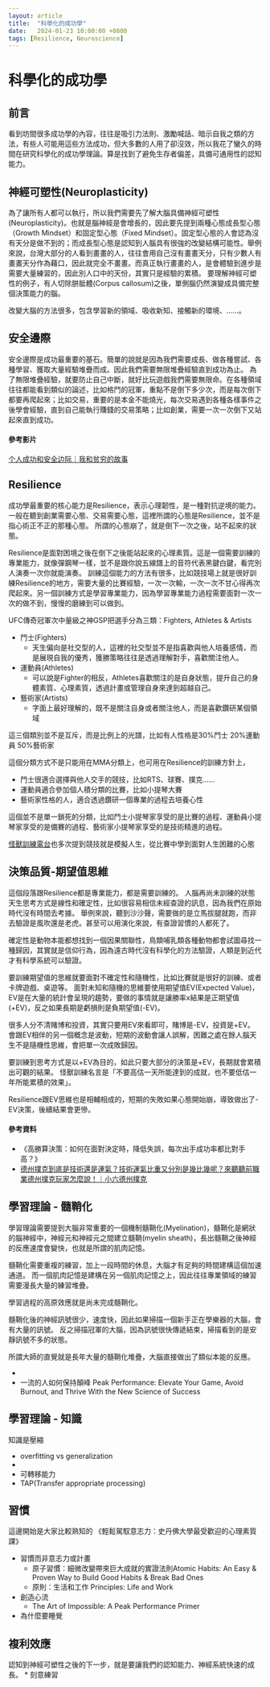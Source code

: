```yaml
---
layout: article
title:  "科學化的成功學"
date:   2024-01-23 10:00:00 +0800
tags: [Resilience, Neuroscience]
---
```


# 科學化的成功學

## 前言
看到坊間很多成功學的內容，往往是吸引力法則、激勵喊話、暗示自我之類的方法，有些人可能用這些方法成功，但大多數的人用了卻沒效，所以我花了蠻久的時間在研究科學化的成功學理論。算是找到了避免生存者偏差，具備可通用性的認知能力。

## 神經可塑性(Neuroplasticity)
為了讓所有人都可以執行，所以我們需要先了解大腦具備神經可塑性(Neuroplasticity)。也就是腦神經是會增長的，因此要先提到兩種心態成長型心態（Growth Mindset）和固定型心態（Fixed Mindset）。固定型心態的人會認為沒有天分是做不到的；而成長型心態是認知到人腦具有很強的改變結構可能性。舉例來說，台灣大部分的人看到畫畫的人，往往會用自己沒有畫畫天分，只有少數人有畫畫天分作為藉口，因此就完全不畫畫。而真正執行畫畫的人，是會體驗到進步是需要大量練習的，因此別人口中的天份，其實只是經驗的累積。
要理解神經可塑性的例子，有人切除胼胝體(Corpus callosum)之後，單側腦仍然演變成具備完整個決策能力的腦。

改變大腦的方法很多，包含學習新的領域、吸收新知、接觸新的環境、......。

## 安全邊際
安全邊際是成功最重要的基石。簡單的說就是因為我們需要成長、做各種嘗試、各種學習、獲取大量經驗堆疊而成。因此我們需要無限堆疊經驗直到成功為止。
為了無限堆疊經驗，就要防止自己中斷，就好比玩遊戲我們需要無限命。在各種領域往往都能看到類似的論述，比如格鬥的冠軍，重點不是倒下多少次，而是每次倒下都要再爬起來；比如交易，重要的是本金不能燒光，每次交易遇到各種各樣事件之後學會經驗，直到自己能執行賺錢的交易策略；比如創業，需要一次一次倒下又站起來直到成功。

#### 參考影片
[个人成功和安全边际｜我和贫穷的故事](https://www.youtube.com/watch?v=sTQQUKWb0G4)

## Resilience
成功學最重要的核心能力是Resilience，表示心理韌性，是一種對抗逆境的能力。一般在聽到創業需要心態、交易需要心態，這裡所謂的心態是Resilience，並不是指心術正不正的那種心態。
所謂的心態崩了，就是倒下一次之後，站不起來的狀態。

Resilience是面對困境之後在倒下之後能站起來的心理素質。這是一個需要訓練的專業能力，就像彈鋼琴一樣，並不是跟你說五線譜上的音符代表黑鍵白鍵，看完別人演奏一次你就能演奏。
訓練這個能力的方法有很多，比如競技場上就是很好訓練Resilience的地方，需要大量的比賽經驗，一次一次輸，一次一次不甘心得再次爬起來。另一個訓練方式是學習專業能力，因為學習專業能力過程需要面對一次一次的做不到，慢慢的磨練到可以做到。

UFC傳奇冠軍次中量級之神GSP把選手分為三類：Fighters, Athletes & Artists
* 鬥士(Fighters)
  * 天生偏向是社交型的人，這裡的社交型並不是指喜歡與他人培養感情，而是展現自我的優秀，獲勝策略往往是透過理解對手，喜歡關注他人。
* 運動員(Athletes)
  * 可以說是Fighter的相反，Athletes喜歡關注的是自身狀態，提升自己的身體素質、心理素質，透過計畫或管理自身來達到超越自己。
* 藝術家(Artists)
  * 字面上最好理解的，既不是關注自身或者關注他人，而是喜歡鑽研某個領域

這三個類別並不是互斥，而是比例上的光譜，比如有人性格是30%鬥士 20%運動員 50%藝術家 

這個分類方式不是只能用在MMA分類上，也可用在Resilience的訓練方針上，
* 鬥士很適合選擇與他人交手的競技，比如RTS、球賽、撲克......
* 運動員適合參加個人積分類的比賽，比如小提琴大賽
* 藝術家性格的人，適合透過鑽研一個專業的過程去培養心性

這個並不是單一鎖死的分類，比如鬥士小提琴家享受的是比賽的過程、運動員小提琴家享受的是備賽的過程、藝術家小提琴家享受的是技術精進的過程。

[怪獸訓練電台](https://www.youtube.com/watch?v=T7CEqD87wmU)也多次提到競技就是模擬人生，從比賽中學到面對人生困難的心態

## 決策品質-期望值思維
這個段落跟Resilience都是專業能力，都是需要訓練的。
人腦再尚未訓練的狀態天生思考方式是線性和確定性，比如很容易相信未經查證的訊息，因為我們在原始時代沒有時間去考據。
舉例來說，聽到沙沙聲，需要做的是立馬拔腿就跑，而非去驗證是風吹還是老虎。甚至可以用演化來說，有查證習慣的人都死了。

確定性是動物本能都想找到一個因果關聯性，鳥類哺乳類各種動物都會試圖尋找一種歸因，其實就是信仰行為，因為遠古時代沒有科學化的方法驗證，人類是到近代才有科學系統可以驗證。

要訓練期望值的思維就要面對不確定性和隨機性，比如比賽就是很好的訓練、或者卡牌遊戲、桌遊等。
面對未知和隨機的思維要使用期望值EV(Expected Value)，EV是在大量的統計會呈現的趨勢，要做的事情就是讓勝率x結果是正期望值(+EV)，反之如果長期是虧損則是負期望值(-EV)。

很多人分不清賭博和投資，其實只要用EV來看即可，賭博是-EV，投資是+EV。
會跟EV相伴的另一個概念是波動，短期的波動會讓人誤解，困難之處在餘人腦天生不是隨機性思維，會把單一次成敗歸因。

要訓練到思考方式是以+EV為目的，如此只要大部分的決策是+EV，長期就會累積出可觀的結果。
怪獸訓練名言是「不要高估一天所能達到的成就，也不要低估一年所能累積的效果」。

Resilience跟EV思維也是相輔相成的，短期的失敗如果心態開始崩，導致做出了-EV決策，後續結果會更慘。
  
#### 參考資料
* 《高勝算決策：如何在面對決定時，降低失誤，每次出手成功率都比對手高？》
* [德州撲克到底是技術還是運氣？技術運氣比重又分別是幾比幾呢？來聽聽前職業德州撲克玩家怎麼說！｜小六德州撲克](https://www.youtube.com/watch?v=2iwgZC5mHuk)

## 學習理論 - 髓鞘化
學習理論需要提到大腦非常重要的一個機制髓鞘化(Myelination)，髓鞘化是網狀的腦神經中，神經元和神經元之間建立髓鞘(myelin sheath)，長出髓鞘之後神經的反應速度會變快，也就是所謂的肌肉記憶。

髓鞘化需要重複的練習，加上一段時間的休息，大腦才有足夠的時間建構這個加速通道。
而一個肌肉記憶是建構在另一個肌肉記憶之上，因此往往專業領域的練習需要漫長大量的練習堆疊。

學習過程的高原效應就是尚未完成髓鞘化。

髓鞘化後的神經訊號很少，速度快，因此如果掃描一個新手正在學樂器的大腦，會有大量的訊號。
反之掃描冠軍的大腦，因為訊號很快傳遞結束，掃描看到的是安靜訊號不多的狀態。

所謂大師的直覺就是長年大量的髓鞘化堆疊，大腦直接做出了類似本能的反應。




  * 
  * 一流的人如何保持顛峰 Peak Performance: Elevate Your Game, Avoid Burnout, and Thrive With the New Science of Success

  
## 學習理論 - 知識
知識是壓縮
  * overfitting vs generalization
  * 
  * 可轉移能力
  * TAP(Transfer appropriate processing)

## 習慣
這邊開始是大家比較熟知的
《輕鬆駕馭意志力：史丹佛大學最受歡迎的心理素質課》
  * 習慣而非意志力或計畫
    * 原子習慣：細微改變帶來巨大成就的實證法則Atomic Habits: An Easy & Proven Way to Build Good Habits & Break Bad Ones
    * 原則：生活和工作 Principles: Life and Work
  * 創造心流
    * The Art of Impossible: A Peak Performance Primer
  * 為什麼要睡覺

## 複利效應
認知到神經可塑性之後的下一步，就是要讓我們的認知能力、神經系統快速的成長。
    * 刻意練習